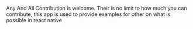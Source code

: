 Any And All Contribution is welcome. Their is no limit to how much you can contribute, this app is used to provide examples for other on what is possible in react native
